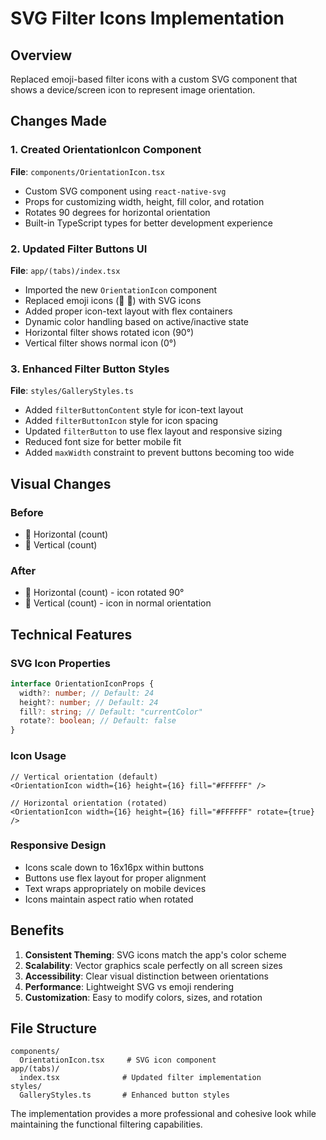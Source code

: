 # SVG Filter Icons Implementation

## Overview

Replaced emoji-based filter icons with a custom SVG component that shows a device/screen icon to represent image orientation.

## Changes Made

### 1. Created OrientationIcon Component

**File**: `components/OrientationIcon.tsx`

- Custom SVG component using `react-native-svg`
- Props for customizing width, height, fill color, and rotation
- Rotates 90 degrees for horizontal orientation
- Built-in TypeScript types for better development experience

### 2. Updated Filter Buttons UI

**File**: `app/(tabs)/index.tsx`

- Imported the new `OrientationIcon` component
- Replaced emoji icons (📏 📐) with SVG icons
- Added proper icon-text layout with flex containers
- Dynamic color handling based on active/inactive state
- Horizontal filter shows rotated icon (90°)
- Vertical filter shows normal icon (0°)

### 3. Enhanced Filter Button Styles

**File**: `styles/GalleryStyles.ts`

- Added `filterButtonContent` style for icon-text layout
- Added `filterButtonIcon` style for icon spacing
- Updated `filterButton` to use flex layout and responsive sizing
- Reduced font size for better mobile fit
- Added `maxWidth` constraint to prevent buttons becoming too wide

## Visual Changes

### Before

- 📏 Horizontal (count)
- 📐 Vertical (count)

### After

- 📱 Horizontal (count) - icon rotated 90°
- 📱 Vertical (count) - icon in normal orientation

## Technical Features

### SVG Icon Properties

```typescript
interface OrientationIconProps {
  width?: number; // Default: 24
  height?: number; // Default: 24
  fill?: string; // Default: "currentColor"
  rotate?: boolean; // Default: false
}
```

### Icon Usage

```tsx
// Vertical orientation (default)
<OrientationIcon width={16} height={16} fill="#FFFFFF" />

// Horizontal orientation (rotated)
<OrientationIcon width={16} height={16} fill="#FFFFFF" rotate={true} />
```

### Responsive Design

- Icons scale down to 16x16px within buttons
- Buttons use flex layout for proper alignment
- Text wraps appropriately on mobile devices
- Icons maintain aspect ratio when rotated

## Benefits

1. **Consistent Theming**: SVG icons match the app's color scheme
2. **Scalability**: Vector graphics scale perfectly on all screen sizes
3. **Accessibility**: Clear visual distinction between orientations
4. **Performance**: Lightweight SVG vs emoji rendering
5. **Customization**: Easy to modify colors, sizes, and rotation

## File Structure

```
components/
  OrientationIcon.tsx     # SVG icon component
app/(tabs)/
  index.tsx              # Updated filter implementation
styles/
  GalleryStyles.ts       # Enhanced button styles
```

The implementation provides a more professional and cohesive look while maintaining the functional filtering capabilities.
